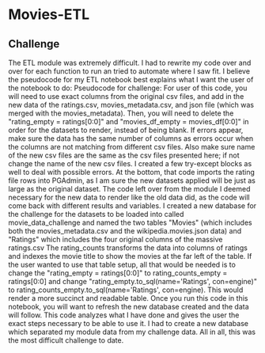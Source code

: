 # Movies-ETL
## Challenge
The ETL module was extremely difficult. I had to rewrite my code over and over for each function to run an tried to automate where I saw fit. I believe the pseudocode for my ETL notebook best explains what I want the user of the notebook to do: Pseudocode for challenge:
For user of this code, you will need to use exact columns from the original csv files, and  add in the new
data of the ratings.csv, movies_metadata.csv, and json file (which was merged with the movies_metadata).
Then, you will need to delete the "rating_empty = ratings[0:0]" and "movies_df_empty = movies_df[0:0]" in order for the datasets to render, instead of being blank. If errors appear, make sure the data has the same number of columns
as errors occur when the columns are not matching from different csv files. Also make sure name of the new csv files
are the same as the csv files presented here; if not change the name of the new csv files. I created a
few try-except blocks as well to deal with possible errors. At the bottom, that code imports the rating file rows into PGAdmin, as I am sure the new datasets applied will be just as large as the original dataset. The code left over from the module I deemed necessary for the new data to render like the old data did, as the code will come back with different
results and variables. I created a new database for the challenge for the datasets to be loaded into called
movie_data_challenge and named the two tables "Movies" (which includes both the movies_metadata.csv
and the wikipedia.movies.json data) and "Ratings" which includes the four original columns of the massive ratings.csv
The rating_counts transforms the data into columns of ratings and indexes the movie title to show the movies at the
far left of the table. If the user wanted to use that table setup, all that would be needed is to change the 
"rating_empty = ratings[0:0]" to rating_counts_empty = ratings[0:0] and change "rating_empty.to_sql(name='Ratings', con=engine)" to rating_counts_empty.to_sql(name='Ratings', con=engine). This would render a more succinct and readable table. Once you run this code in this notebook, you will want to refresh the new database created and the data will follow.
This code analyzes what I have done and gives the user the exact steps necessary to be able to use it. I had to create a new database which separated my module data from my challenge data.
All in all, this was the most difficult challenge to date.
